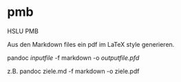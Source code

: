 # pmb
HSLU PMB

Aus den Markdown files ein pdf im LaTeX style generieren.

pandoc _inputfile_ -f markdown -o _outputfile.pfd_

z.B. pandoc ziele.md -f markdown -o ziele.pdf
